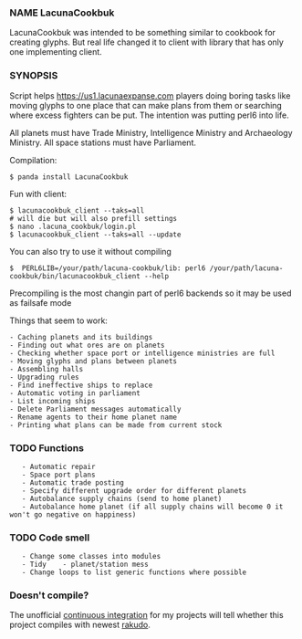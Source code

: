 
### NAME LacunaCookbuk

LacunaCookbuk was intended to be something similar to cookbook for creating glyphs. But real life changed it to client with library that has only one implementing client. 

### SYNOPSIS

Script helps https://us1.lacunaexpanse.com players doing boring tasks like moving glyphs to one place that can make plans from them or searching where excess fighters can be put. The intention was putting perl6 into life. 

All planets must have Trade Ministry, Intelligence Ministry and Archaeology Ministry. All space stations must have Parliament.

Compilation:

	$ panda install LacunaCookbuk

Fun with client:

    $ lacunacookbuk_client --taks=all
    # will die but will also prefill settings
    $ nano .lacuna_cookbuk/login.pl
    $ lacunacookbuk_client --taks=all --update

You can also try to use it without compiling

    $  PERL6LIB=/your/path/lacuna-cookbuk/lib: perl6 /your/path/lacuna-cookbuk/bin/lacunacookbuk_client --help
    
Precompiling is the most changin part of perl6 backends so it may be used as failsafe mode

    
Things that seem to work:

	- Caching planets and its buildings
	- Finding out what ores are on planets
	- Checking whether space port or intelligence ministries are full
	- Moving glyphs and plans between planets
	- Assembling halls
	- Upgrading rules
	- Find ineffective ships to replace
	- Automatic voting in parliament
	- List incoming ships
	- Delete Parliament messages automatically 
	- Rename agents to their home planet name
	- Printing what plans can be made from current stock

### TODO Functions

       - Automatic repair
       - Space port plans
       - Automatic trade posting
       - Specify different upgrade order for different planets
       - Autobalance supply chains (send to home planet)
       - Autobalance home planet (if all supply chains will become 0 it won't go negative on happiness)

### TODO Code smell

       - Change some classes into modules
       - Tidy	 - planet/station mess
       - Change loops to list generic functions where possible

### Doesn't compile?

The unofficial [continuous integration](http://host07.perl6.com:8080/report/teodozjan) for my projects will tell whether this project compiles with newest [rakudo](https://en.wikipedia.org/wiki/Rakudo_Perl_6).
